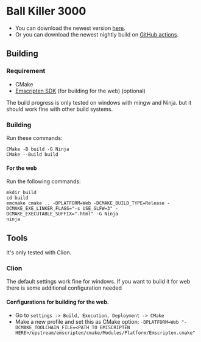 # **Ball Killer 3000**

- You can download the newest version [here](https://github.com/JesseRobot01/Ball_Killer_3000/releases).
- Or you can download the newest nightly build
  on [GitHub actions](https://github.com/JesseRobot01/Ball_Killer_3000/actions).

## Building

### Requirement

- CMake
- [Emscripten SDK](https://emscripten.org/docs/getting_started/downloads.html) (for building for the web) (optional)

The build progress is only tested on windows with mingw and Ninja. but it should work fine with other build systems.

### Building

Run these commands:

```
CMake -B build -G Ninja
CMake --Build build
```

#### For the web

Run the following commands:

``` 
mkdir build
cd build
emcmake cmake .. -DPLATFORM=Web -DCMAKE_BUILD_TYPE=Release -DCMAKE_EXE_LINKER_FLAGS="-s USE_GLFW=3" -DCMAKE_EXECUTABLE_SUFFIX=".html" -G Ninja
ninja
```

## Tools

It's only tested with Clion.

### Clion

The default settings work fine for windows.
If you want to build it for web there is some additional configuration needed

#### Configurations for building for the web.

- Go to `settings -> Build, Execution, Deployment -> CMake`
- Make a new profile and set this as CMake
  option: `-DPLATFORM=Web "-DCMAKE_TOOLCHAIN_FILE=<PATH TO EMISCRIPTEN HERE>/upstream/emscripten/cmake/Modules/Platform/Emscripten.cmake"`
